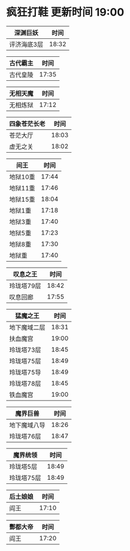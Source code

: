 # 疯狂打鞋 更新时间 19:00

| 深渊巨妖   | 时间    |
|--------|-------|
| 评济海底3层 | 18:32 |

| 古代霸主   | 时间    |
|--------|-------|
| 古代皇陵 | 17:35 |

| 无相天魔   | 时间    |
|--------|-------|
| 无相炼狱 | 17:12 |

| 四象苍茫长老   | 时间    |
|--------|-------|
| 苍茫大厅 | 18:03 |
| 虚无之关 | 18:02 |

| 间王   | 时间    |
|--------|-------|
| 地狱10重 | 17:44 |
| 地狱11重 | 17:46 |
| 地狱15重 | 18:04 |
| 地狱1重 | 17:18 |
| 地狱3重 | 17:40 |
| 地狱5重 | 17:23 |
| 地狱8重 | 17:30 |
| 地狱重 | 17:40 |

| 叹息之王   | 时间    |
|--------|-------|
| 玲珑塔79层 | 18:42 |
| 叹息回廊 | 17:55 |

| 猛魔之王   | 时间    |
|--------|-------|
| 地下魔域二层 | 18:31 |
| 扶血魔宫 | 19:00 |
| 玲珑塔73层 | 18:45 |
| 玲珑塔75层 | 18:49 |
| 玲珑塔75导 | 18:49 |
| 玲珑塔78层 | 18:45 |
| 铁血魔宫 | 19:00 |

| 魔界巨兽   | 时间    |
|--------|-------|
| 地下魔域八导 | 18:26 |
| 玲珑塔76层 | 18:47 |

| 魔界统领   | 时间    |
|--------|-------|
| 玲珑塔5层 | 18:49 |
| 玲珑塔75层 | 18:49 |

| 后土娘娘   | 时间    |
|--------|-------|
| 阎王 | 17:10 |

| 酆都大帝   | 时间    |
|--------|-------|
| 阎王 | 17:20 |